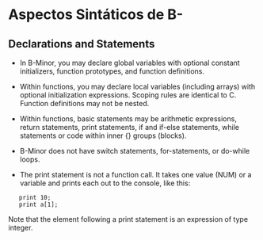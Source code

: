 # Aspectos Sintáticos de B-

## Declarations and Statements

- In B-Minor, you may declare global variables with optional constant 
initializers, function prototypes, and function definitions. 

- Within functions, you may declare local variables (including arrays) 
with optional initialization expressions. 
Scoping rules are identical to C. 
Function definitions may not be nested.

- Within functions, basic statements may be 
arithmetic expressions, return statements, print statements, 
if and if-else statements, while statements or 
code within inner {} groups (blocks).

- B-Minor does not have switch statements, for-statements, 
or do-while loops.

- The print statement is not a function call. 
It takes one value (NUM) or a variable 
and prints each out to the console, like this:

```print temperatura;
   print 10;
   print a[1];
```

Note that the element following a print statement 
is an expression of type integer. 
